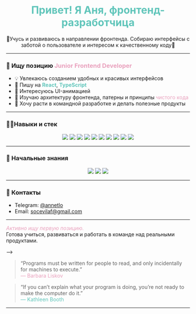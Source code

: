 <h1 align="center" style="color:#60c5ba;">Привет! Я Аня, фронтенд-разработчица</h1>

<p align="center">
  🦄Учусь и развиваюсь в направлении фронтенда. Собираю интерфейсы с заботой о пользователе и интересом к качественному коду🦄
</p>

---

### 💼 Ищу позицию <span style="color:#e9a1bd">Junior Frontend Developer</span>

- 💡 Увлекаюсь созданием удобных и красивых интерфейсов  
- 🚀 Пишу на <strong style="color:#60c5ba;">React</strong>, <strong style="color:#60c5ba;">TypeScript</strong>  
- 🎨 Интересуюсь UI-анимацией  
- 🗿 Изучаю архитектуру фронтенда, патерны и принципы <span style="color:#e9a1bd;">чистого кода</span>  
- 🎯 Хочу расти в командной разработке и делать полезные продукты  

---

### 🐱‍👤Навыки и стек

<div align="center">
  <img src="https://img.shields.io/badge/JavaScript-ES6+-yellow?style=flat&logo=javascript&logoColor=black" />
  <img src="https://img.shields.io/badge/TypeScript-4.x-3178c6?style=flat&logo=typescript&logoColor=white" />
  <img src="https://img.shields.io/badge/React-18-20232A?style=flat&logo=react&logoColor=61DAFB" />
  <img src="https://img.shields.io/badge/Redux_Toolkit-764ABC?style=flat&logo=redux&logoColor=white" />
  <img src="https://img.shields.io/badge/MobX-ff9955?style=flat&logo=mobx&logoColor=white" />
  <img src="https://img.shields.io/badge/SCSS-cc6699?style=flat&logo=sass&logoColor=white" />
  <img src="https://img.shields.io/badge/TailwindCSS-38b2ac?style=flat&logo=tailwind-css&logoColor=white" />
  <img src="https://img.shields.io/badge/Figma-ff7262?style=flat&logo=figma&logoColor=white" />
  <img src="https://img.shields.io/badge/Photoshop-31A8FF?style=flat&logo=adobe-photoshop&logoColor=white" />
  <img src="https://img.shields.io/badge/Git-F05032?style=flat&logo=git&logoColor=white" />
</div>

---

### 🐣 Начальные знания

<div align="center">
  <img src="https://img.shields.io/badge/Next.js-000000?style=flat&logo=nextdotjs&logoColor=white" />
  <img src="https://img.shields.io/badge/Postman-FF6C37?style=flat&logo=postman&logoColor=white" />
  <img src="https://img.shields.io/badge/Node.js-339933?style=flat&logo=nodedotjs&logoColor=white" />
</div>

---

### 📮 Контакты

- Telegram: [@annetlo](https://t.me/annetlo)
- Email: [socevilaf@gmail.com](mailto:socevilaf@gmail.com)

---

<span style="color:#e9a1bd"><em>Активно ищу первую позицию.</em></span>  
Готова учиться, развиваться и работать в команде над реальными продуктами.

-->

> “Programs must be written for people to read, and only incidentally for machines to execute.”  
> <span style="color:#e9a1bd">— Barbara Liskov</span>

> “If you can’t explain what your program is doing, you’re not ready to make the computer do it.”  
> <span style="color:#60c5ba">— Kathleen Booth</span>


---
